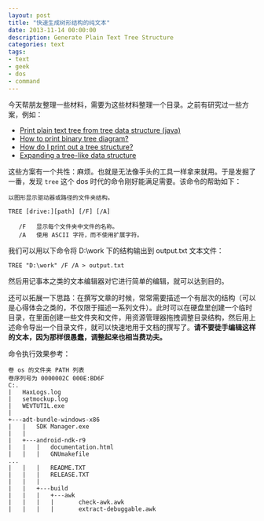 ```yaml
---
layout: post
title: "快速生成树形结构的纯文本"
date: 2013-11-14 00:00:00
description: Generate Plain Text Tree Structure
categories: text
tags:
- text
- geek
- dos
- command
---
```

今天帮朋友整理一些材料，需要为这些材料整理一个目录。之前有研究过一些方案，例如：

- [Print plain text tree from tree data structure (java)][Print plain text tree from tree data structure (java)]
- [How to print binary tree diagram?][How to print binary tree diagram?]
- [How do I print out a tree structure?][How do I print out a tree structure?]
- [Expanding a tree-like data structure][Expanding a tree-like data structure]

[Print plain text tree from tree data structure (java)]: http://stackoverflow.com/questions/10861794/print-plain-text-tree-from-tree-data-structure-java
[How to print binary tree diagram?]: http://stackoverflow.com/questions/4965335/how-to-print-binary-tree-diagram/8948691
[How do I print out a tree structure?]: http://stackoverflow.com/questions/1649027/how-do-i-print-out-a-tree-structure/1649223
[Expanding a tree-like data structure]: http://stackoverflow.com/questions/7336985/expanding-a-tree-like-data-structure

这些方案有一个共性：麻烦。也就是无法像手头的工具一样拿来就用。于是发掘了一番，发现 `tree` 这个 dos 时代的命令刚好能满足需要。该命令的帮助如下：

	以图形显示驱动器或路径的文件夹结构。

	TREE [drive:][path] [/F] [/A]

	   /F   显示每个文件夹中文件的名称。
	   /A   使用 ASCII 字符，而不使用扩展字符。

我们可以用以下命令将 D:\work 下的结构输出到 output.txt 文本文件：

	TREE "D:\work" /F /A > output.txt

然后用记事本之类的文本编辑器对它进行简单的编辑，就可以达到目的。

还可以拓展一下思路：在撰写文章的时候，常常需要描述一个有层次的结构（可以是心得体会之类的，不仅限于描述一系列文件）。此时可以在硬盘里创建一个临时目录，在里面创建一些文件夹和文件，用资源管理器拖拽调整目录结构，然后用上述命令导出一个目录文件，就可以快速地用于文档的撰写了。**请不要徒手编辑这样的文本，因为那样很愚蠢，调整起来也相当费功夫。**

命令执行效果参考：

	卷 os 的文件夹 PATH 列表
	卷序列号为 0000002C 000E:BD6F
	C:.
	|   HaxLogs.log
	|   setmockup.log
	|   WEVTUTIL.exe
	|
	+---adt-bundle-windows-x86
	|   |   SDK Manager.exe
	|   |
	|   +---android-ndk-r9
	|   |   |   documentation.html
	|   |   |   GNUmakefile
	...
	|   |   |   README.TXT
	|   |   |   RELEASE.TXT
	|   |   |
	|   |   +---build
	|   |   |   +---awk
	|   |   |   |       check-awk.awk
	|   |   |   |       extract-debuggable.awk
